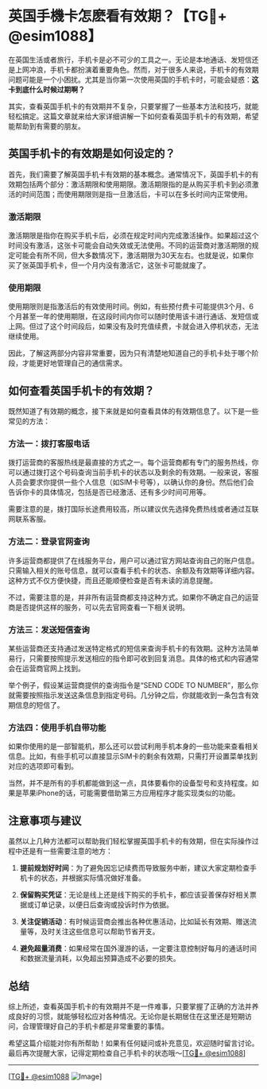 # 英国手機卡怎麽看有效期？【TG💪+ @esim1088】

在英国生活或者旅行，手机卡是必不可少的工具之一。无论是本地通话、发短信还是上网冲浪，手机卡都扮演着重要角色。然而，对于很多人来说，手机卡的有效期问题可能是一个小困扰。尤其是当你第一次使用英国的手机卡时，可能会疑惑：**这卡到底什么时候过期啊？**

其实，查看英国手机卡的有效期并不复杂，只要掌握了一些基本方法和技巧，就能轻松搞定。这篇文章就来给大家详细讲解一下如何查看英国手机卡的有效期，希望能帮助到有需要的朋友。

## 英国手机卡的有效期是如何设定的？

首先，我们需要了解英国手机卡有效期的基本概念。通常情况下，英国手机卡的有效期包括两个部分：激活期限和使用期限。激活期限指的是从购买手机卡到必须激活的时间范围；而使用期限则是指一旦激活后，卡可以在多长时间内正常使用。

### 激活期限

激活期限是指你在购买手机卡后，必须在规定时间内完成激活操作。如果超过这个时间没有激活，这张卡可能会自动失效或无法使用。不同的运营商对激活期限的规定可能会有所不同，但大多数情况下，激活期限为30天左右。也就是说，如果你买了张英国手机卡，但一个月内没有激活它，这张卡可能就废了。

### 使用期限

使用期限则是指激活后的有效使用时间。例如，有些预付费卡可能提供3个月、6个月甚至一年的使用期限，在这段时间内你可以随时使用该卡进行通话、发短信或上网。但过了这个时间段后，如果没有及时充值续费，卡就会进入停机状态，无法继续使用。

因此，了解这两部分内容非常重要，因为只有清楚地知道自己的手机卡处于哪个阶段，才能更好地管理自己的通信需求。

## 如何查看英国手机卡的有效期？

既然知道了有效期的概念，接下来就是如何查看具体的有效期信息了。以下是一些常见的方法：

### 方法一：拨打客服电话

拨打运营商的客服热线是最直接的方式之一。每个运营商都有专门的服务热线，你可以通过拨打这个号码查询当前手机卡的状态以及剩余的有效期。一般来说，客服人员会要求你提供一些个人信息（如SIM卡号等），以确认你的身份。然后他们会告诉你卡的具体情况，包括是否已经激活、还有多少时间可用等。

需要注意的是，拨打国际长途费用较高，所以建议优先选择免费热线或者通过互联网联系客服。

### 方法二：登录官网查询

许多运营商都提供了在线服务平台，用户可以通过官方网站查询自己的账户信息。只需输入相关的账号信息，就可以查看手机卡的状态、余额及有效期等详细内容。这种方式不仅方便快捷，而且还能顺便检查是否有未读的消息提醒。

不过，需要注意的是，并非所有运营商都支持这种方式。如果你不确定自己的运营商是否提供这样的服务，可以先去官网查看一下相关说明。

### 方法三：发送短信查询

某些运营商还支持通过发送特定格式的短信来查询手机卡的有效期。这种方法简单易行，只需要按照提示发送相应的指令即可收到回复消息。具体的格式和内容通常会在运营商官网上找到。

举个例子，假设某运营商提供的查询指令是“SEND CODE TO NUMBER”，那么你就需要按照指示发送这条信息到指定号码。几分钟之后，你就能收到一条包含有效期信息的短信了。

### 方法四：使用手机自带功能

如果你使用的是一部智能机，那么还可以尝试利用手机本身的一些功能来查看相关信息。比如，有些手机可以直接显示SIM卡的剩余有效期，只需打开设置菜单找到对应的选项即可看到。

当然，并不是所有的手机都能做到这一点，具体要看你的设备型号和支持程度。如果是苹果iPhone的话，可能需要借助第三方应用程序才能实现类似的功能。

## 注意事项与建议

虽然以上几种方法都可以帮助我们轻松掌握英国手机卡的有效期，但在实际操作过程中还是有一些需要注意的地方：

1. **提前规划好时间**：为了避免因忘记续费而导致服务中断，建议大家定期检查手机卡的状态，并根据实际情况做好准备。
   
2. **保留购买凭证**：无论是线上还是线下购买的手机卡，都应该妥善保存好相关票据或订单记录，以便日后查询或投诉时作为依据。
   
3. **关注促销活动**：有时候运营商会推出各种优惠活动，比如延长有效期、赠送流量等，及时关注这些信息可以帮助节省开支。

4. **避免超量消费**：如果经常在国外漫游的话，一定要注意控制好每月的通话时间和数据流量消耗，以免超出预算造成不必要的损失。

## 总结

综上所述，查看英国手机卡的有效期并不是一件难事，只要掌握了正确的方法并养成良好的习惯，就能够轻松应对各种情况。无论你是长期居住在这里还是短期访问，合理管理好自己的手机卡都是非常重要的事情。

希望这篇介绍能对你有所帮助！如果有任何疑问或补充意见，欢迎随时留言讨论。最后再次提醒大家，记得定期检查自己手机卡的状态哦～[[TG💪+ @esim1088](https://t.me/s/esim1088)]

---

[[TG💪+ @esim1088](https://t.me/s/esim1088) ![Image](https://i.postimg.cc/4NQfJmqS/Snipaste-2025-05-13-00-14-12.png)]